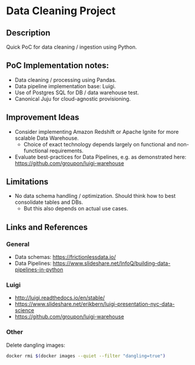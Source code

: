# Data Cleaning Project

## Description

Quick PoC for data cleaning / ingestion using Python.

## PoC Implementation notes:

* Data cleaning / processing using Pandas.
* Data pipeline implementation base: Luigi.
* Use of Postgres SQL for DB / data warehouse test.
* Canonical Juju for cloud-agnostic provisioning.

## Improvement Ideas

* Consider implementing Amazon Redshift or Apache Ignite for more scalable Data Warehouse.
    * Choice of exact technology depends largely on functional and non-functional requirements.
* Evaluate best-practices for Data Pipelines, e.g. as demonstrated here: https://github.com/groupon/luigi-warehouse

## Limitations

* No data schema handling / optimization. Should think how to best consolidate tables and DBs.
    * But this also depends on actual use cases.

## Links and References

### General
* Data schemas: https://frictionlessdata.io/
* Data Pipelines: https://www.slideshare.net/InfoQ/building-data-pipelines-in-python

### Luigi

* http://luigi.readthedocs.io/en/stable/
* https://www.slideshare.net/erikbern/luigi-presentation-nyc-data-science
* https://github.com/groupon/luigi-warehouse

### Other

Delete dangling images:

```bash
docker rmi $(docker images --quiet --filter "dangling=true")
```